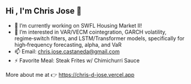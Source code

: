 ## Hi , I'm Chris Jose 👋


- 🔭 I’m currently working on SWFL Housing Market II!
- 🌱 I’m interested in VAR/VECM cointegration, GARCH volatility, regime‑switch filters, and LSTM/Transformer models, specifically for high‑frequency forecasting, alpha, and VaR
- 📫 Email: chris.jose.castaneda@gmail.com 
- ⚡ Favorite Meal: Steak Frites w/ Chimichurri Sauce

More about me at 👉 https://chris-d-jose.vercel.app



